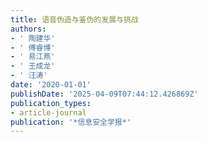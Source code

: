 ```yaml
---
title: 语音伪造与鉴伪的发展与挑战
authors:
- ' 陶建华'
- ' 傅睿博'
- ' 易江燕'
- ' 王成龙'
- ' 汪涛'
date: '2020-01-01'
publishDate: '2025-04-09T07:44:12.426869Z'
publication_types:
- article-journal
publication: '*信息安全学报*'
---
```

